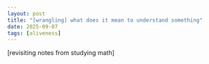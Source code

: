 ```yaml
---
layout: post
title: "[wrangling] what does it mean to understand something"
date: 2025-09-07
tags: [aliveness]
---
```


[revisiting notes from studying math]